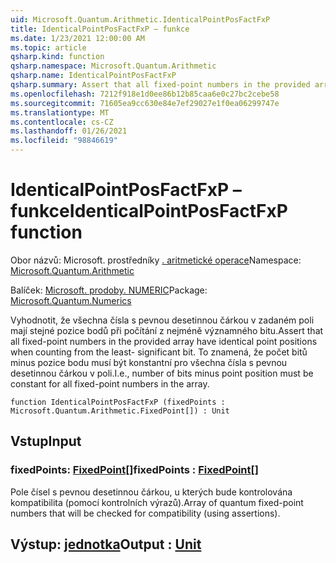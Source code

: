 ```yaml
---
uid: Microsoft.Quantum.Arithmetic.IdenticalPointPosFactFxP
title: IdenticalPointPosFactFxP – funkce
ms.date: 1/23/2021 12:00:00 AM
ms.topic: article
qsharp.kind: function
qsharp.namespace: Microsoft.Quantum.Arithmetic
qsharp.name: IdenticalPointPosFactFxP
qsharp.summary: Assert that all fixed-point numbers in the provided array have identical point positions when counting from the least- significant bit. I.e., number of bits minus point position must be constant for all fixed-point numbers in the array.
ms.openlocfilehash: 7212f918e1d0ee86b12b85caa6e0c27bc2cebe58
ms.sourcegitcommit: 71605ea9cc630e84e7ef29027e1f0ea06299747e
ms.translationtype: MT
ms.contentlocale: cs-CZ
ms.lasthandoff: 01/26/2021
ms.locfileid: "98846619"
---
```

# <a name="identicalpointposfactfxp-function"></a><span data-ttu-id="c5e2f-102">IdenticalPointPosFactFxP – funkce</span><span class="sxs-lookup"><span data-stu-id="c5e2f-102">IdenticalPointPosFactFxP function</span></span>

<span data-ttu-id="c5e2f-103">Obor názvů: Microsoft. prostředníky [. aritmetické operace](xref:Microsoft.Quantum.Arithmetic)</span><span class="sxs-lookup"><span data-stu-id="c5e2f-103">Namespace: [Microsoft.Quantum.Arithmetic](xref:Microsoft.Quantum.Arithmetic)</span></span>

<span data-ttu-id="c5e2f-104">Balíček: [Microsoft. prodoby. NUMERIC](https://nuget.org/packages/Microsoft.Quantum.Numerics)</span><span class="sxs-lookup"><span data-stu-id="c5e2f-104">Package: [Microsoft.Quantum.Numerics](https://nuget.org/packages/Microsoft.Quantum.Numerics)</span></span>


<span data-ttu-id="c5e2f-105">Vyhodnotit, že všechna čísla s pevnou desetinnou čárkou v zadaném poli mají stejné pozice bodů při počítání z nejméně významného bitu.</span><span class="sxs-lookup"><span data-stu-id="c5e2f-105">Assert that all fixed-point numbers in the provided array have identical point positions when counting from the least- significant bit.</span></span> <span data-ttu-id="c5e2f-106">To znamená, že počet bitů minus pozice bodu musí být konstantní pro všechna čísla s pevnou desetinnou čárkou v poli.</span><span class="sxs-lookup"><span data-stu-id="c5e2f-106">I.e., number of bits minus point position must be constant for all fixed-point numbers in the array.</span></span>

```qsharp
function IdenticalPointPosFactFxP (fixedPoints : Microsoft.Quantum.Arithmetic.FixedPoint[]) : Unit
```


## <a name="input"></a><span data-ttu-id="c5e2f-107">Vstup</span><span class="sxs-lookup"><span data-stu-id="c5e2f-107">Input</span></span>

### <a name="fixedpoints--fixedpoint"></a><span data-ttu-id="c5e2f-108">fixedPoints: [FixedPoint](xref:Microsoft.Quantum.Arithmetic.FixedPoint)[]</span><span class="sxs-lookup"><span data-stu-id="c5e2f-108">fixedPoints : [FixedPoint](xref:Microsoft.Quantum.Arithmetic.FixedPoint)[]</span></span>

<span data-ttu-id="c5e2f-109">Pole čísel s pevnou desetinnou čárkou, u kterých bude kontrolována kompatibilita (pomocí kontrolních výrazů).</span><span class="sxs-lookup"><span data-stu-id="c5e2f-109">Array of quantum fixed-point numbers that will be checked for compatibility (using assertions).</span></span>



## <a name="output--unit"></a><span data-ttu-id="c5e2f-110">Výstup: [jednotka](xref:microsoft.quantum.lang-ref.unit)</span><span class="sxs-lookup"><span data-stu-id="c5e2f-110">Output : [Unit](xref:microsoft.quantum.lang-ref.unit)</span></span>

